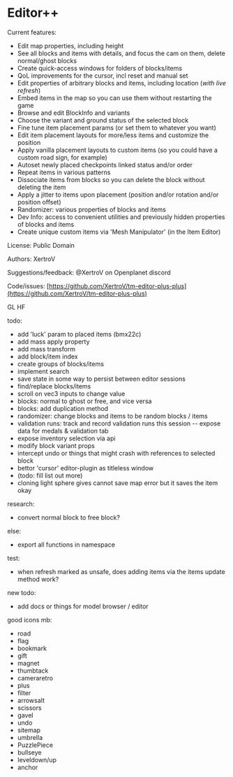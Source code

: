 # Editor++

Current features:

- Edit map properties, including height
- See all blocks and items with details, and focus the cam on them, delete normal/ghost blocks
- Create quick-access windows for folders of blocks/items
- QoL improvements for the cursor, incl reset and manual set
- Edit properties of arbitrary blocks and items, including location (*with live refresh*)
- Embed items in the map so you can use them without restarting the game
- Browse and edit BlockInfo and variants
- Choose the variant and ground status of the selected block
- Fine tune item placement params (or set them to whatever you want)
- Edit item placement layouts for more/less items and customize the position
- Apply vanilla placement layouts to custom items (so you could have a custom road sign, for example)
- Autoset newly placed checkpoints linked status and/or order
- Repeat items in various patterns
- Dissociate items from blocks so you can delete the block without deleting the item
- Apply a jitter to items upon placement (position and/or rotation and/or position offset)
- Randomizer: various properties of blocks and items
- Dev Info: access to convenient utilities and previously hidden properties of blocks and items
- Create unique custom items via 'Mesh Manipulator' (in the Item Editor)


License: Public Domain

Authors: XertroV

Suggestions/feedback: @XertroV on Openplanet discord

Code/issues: [https://github.com/XertroV/tm-editor-plus-plus](https://github.com/XertroV/tm-editor-plus-plus)

GL HF

todo:
- add 'luck' param to placed items (bmx22c)
- add mass apply property
- add mass transform
- add block/item index
- create groups of blocks/items
- implement search
- save state in some way to persist between editor sessions
- find/replace blocks/items
- scroll on vec3 inputs to change value
- blocks: normal to ghost or free, and vice versa
- blocks: add duplication method
- randomizer: change blocks and items to be random blocks / items
- validation runs: track and record validation runs this session -- expose data for medals & validation tab
- expose inventory selection via api
- modify block variant props
- intercept undo or things that might crash with references to selected block
- bettor 'cursor' editor-plugin as titleless window
- (todo: fill list out more)
- cloning light sphere gives cannot save map error but it saves the item okay

research:
- convert normal block to free block?

else:
- export all functions in namespace

test:
- when refresh marked as unsafe, does adding items via the items update method work?

new todo:
- add docs or things for model browser / editor

good icons mb:
- road
- flag
- bookmark
- gift
- magnet
- thumbtack
- cameraretro
- plus
- filter
- arrowsalt
- scissors
- gavel
- undo
- sitemap
- umbrella
- PuzzlePiece
- bullseye
- leveldown/up
- anchor
